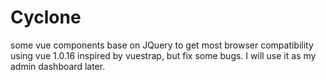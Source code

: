 # Cyclone
some vue components base on JQuery to get most browser compatibility
using vue 1.0.16 inspired by vuestrap, but fix some bugs. I will use it as my admin dashboard later.


